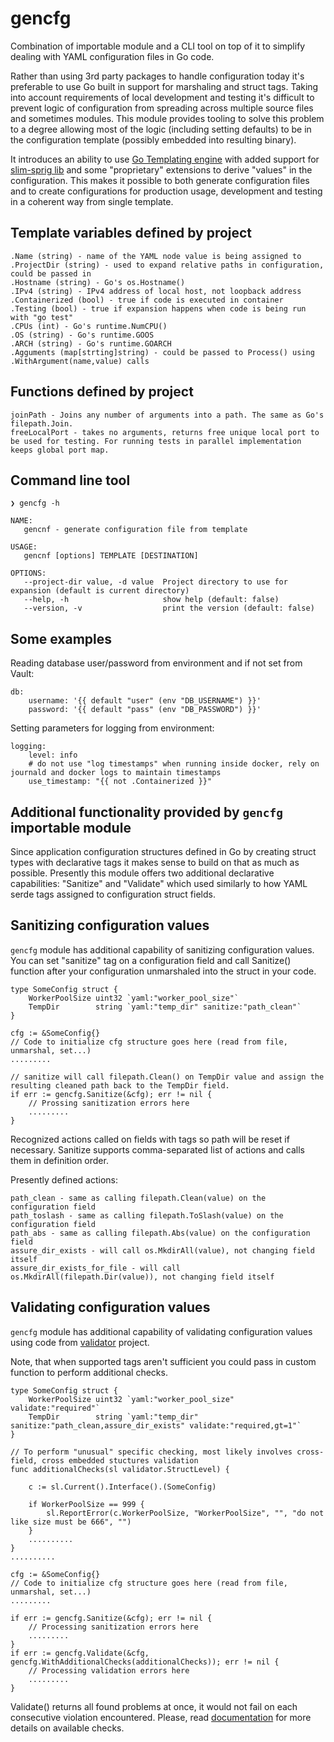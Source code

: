 
gencfg
========

Combination of importable module and a CLI tool on top of it to simplify dealing
with YAML configuration files in Go code.

Rather than using 3rd party packages to handle configuration today
it's preferable to use Go built in support for marshaling and struct tags.
Taking into account requirements of local development and testing it's difficult
to prevent logic of configuration from spreading across multiple source files
and sometimes modules. This module provides tooling to solve this problem to a
degree allowing most of the logic (including setting defaults) to be in the
configuration template (possibly embedded into resulting binary). 

It introduces an ability to use [Go Templating engine](https://golang.org/pkg/text/template/)
with added support for [slim-sprig lib](https://go-task.github.io/slim-sprig/)
and some "proprietary" extensions to derive "values" in the configuration. This
makes it possible to both generate configuration files and to create
configurations for production usage, development and testing in a coherent way
from single template.

## Template variables defined by project

	.Name (string) - name of the YAML node value is being assigned to
	.ProjectDir (string) - used to expand relative paths in configuration, could be passed in
	.Hostname (string) - Go's os.Hostname()
    .IPv4 (string) - IPv4 address of local host, not loopback address
	.Containerized (bool) - true if code is executed in container
    .Testing (bool) - true if expansion happens when code is being run with "go test"
    .CPUs (int) - Go's runtime.NumCPU()
    .OS (string) - Go's runtime.GOOS
    .ARCH (string) - Go's runtime.GOARCH
    .Agguments (map[strting]string) - could be passed to Process() using .WithArgument(name,value) calls

## Functions defined by project

    joinPath - Joins any number of arguments into a path. The same as Go's filepath.Join.
    freeLocalPort - takes no arguments, returns free unique local port to be used for testing. For running tests in parallel implementation keeps global port map.

## Command line tool

    ❯ gencfg -h

    NAME:
       gencnf - generate configuration file from template

    USAGE:
       gencnf [options] TEMPLATE [DESTINATION]

    OPTIONS:
       --project-dir value, -d value  Project directory to use for expansion (default is current directory)
       --help, -h                     show help (default: false)
       --version, -v                  print the version (default: false)

## Some examples

Reading database user/password from environment and if not set from Vault:

    db:
        username: '{{ default "user" (env "DB_USERNAME") }}'
        password: '{{ default "pass" (env "DB_PASSWORD") }}'

Setting parameters for logging from environment:

    logging:
        level: info
        # do not use "log timestamps" when running inside docker, rely on journald and docker logs to maintain timestamps
        use_timestamp: "{{ not .Containerized }}"

## Additional functionality provided by `gencfg` importable module

Since application configuration structures defined in Go by creating struct
types with declarative tags it makes sense to build on that as much as
possible. Presently this module offers two additional declarative capabilities:
"Sanitize" and "Validate" which used similarly to how YAML serde tags assigned to
configuration struct fields.

## Sanitizing configuration values

`gencfg` module has additional capability of sanitizing configuration values.
You can set "sanitize" tag on a configuration field and call Sanitize() function
after your configuration unmarshaled into the struct in your code.

    type SomeConfig struct {
        WorkerPoolSize uint32 `yaml:"worker_pool_size"`
        TempDir        string `yaml:"temp_dir" sanitize:"path_clean"`
    }

    cfg := &SomeConfig{}
    // Code to initialize cfg structure goes here (read from file, unmarshal, set...)
    .........

    // sanitize will call filepath.Clean() on TempDir value and assign the resulting cleaned path back to the TempDir field.
	if err := gencfg.Sanitize(&cfg); err != nil {
		// Prossing sanitization errors here
        .........
	}

Recognized actions called on fields with tags so path will be reset if
necessary. Sanitize supports comma-separated list of actions and calls them in
definition order.

Presently defined actions:

    path_clean - same as calling filepath.Clean(value) on the configuration field
    path_toslash - same as calling filepath.ToSlash(value) on the configuration field
    path_abs - same as calling filepath.Abs(value) on the configuration field
    assure_dir_exists - will call os.MkdirAll(value), not changing field itself
    assure_dir_exists_for_file - will call os.MkdirAll(filepath.Dir(value)), not changing field itself

## Validating configuration values

`gencfg` module has additional capability of validating configuration values
using code from [validator](https://pkg.go.dev/github.com/go-playground/validator/v10) project.

Note, that when supported tags aren't sufficient you could pass in custom
function to perform additional checks.

    type SomeConfig struct {
        WorkerPoolSize uint32 `yaml:"worker_pool_size" validate:"required"`
        TempDir        string `yaml:"temp_dir" sanitize:"path_clean,assure_dir_exists" validate:"required,gt=1"`
    }

    // To perform "unusual" specific checking, most likely involves cross-field, cross embedded stuctures validation
    func additionalChecks(sl validator.StructLevel) {

        c := sl.Current().Interface().(SomeConfig)

        if WorkerPoolSize == 999 {
            sl.ReportError(c.WorkerPoolSize, "WorkerPoolSize", "", "do not like size must be 666", "")
        }
        ..........
    }
    ..........

    cfg := &SomeConfig{}
    // Code to initialize cfg structure goes here (read from file, unmarshal, set...)
    .........

	if err := gencfg.Sanitize(&cfg); err != nil {
		// Processing sanitization errors here
        .........
	}
	if err := gencfg.Validate(&cfg, gencfg.WithAdditionalChecks(additionalChecks)); err != nil {
		// Processing validation errors here
        .........
	}

Validate() returns all found problems at once, it would not fail on each
consecutive violation encountered. Please, read
[documentation](https://pkg.go.dev/github.com/go-playground/validator/v10#readme-baked-in-validations)
for more details on available checks.
